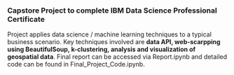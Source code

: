 ### Capstore Project to complete IBM Data Science Professional Certificate

Project applies data science / machine learning techniques to a typical business scenario. Key techniques involved are **data API, web-scarpping using BeautifulSoup, k-clustering, analysis and visualization of geospatial data**. Final report can be accessed via Report.ipynb and detailed code can be found in Final_Project_Code.ipynb.


